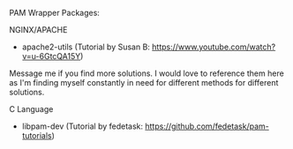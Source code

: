 PAM Wrapper Packages:

NGINX/APACHE
- apache2-utils (Tutorial by Susan B: https://www.youtube.com/watch?v=u-6GtcQA15Y)

Message me if you find more solutions. I would love to reference them here as I'm finding myself constantly in need for different methods for different solutions.

C Language
- libpam-dev (Tutorial by fedetask: https://github.com/fedetask/pam-tutorials)
